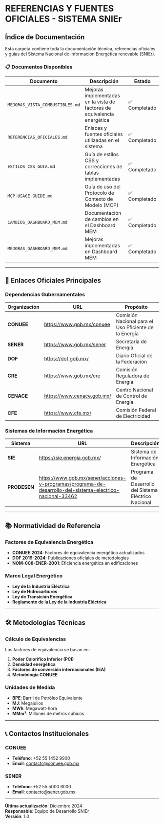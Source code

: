 # REFERENCIAS Y FUENTES OFICIALES - SISTEMA SNIEr

## Índice de Documentación

Esta carpeta contiene toda la documentación técnica, referencias oficiales y guías del Sistema Nacional de Información Energética renovable (SNIEr).

### 📋 Documentos Disponibles

| Documento | Descripción | Estado |
|-----------|-------------|--------|
| `MEJORAS_VISTA_COMBUSTIBLES.md` | Mejoras implementadas en la vista de factores de equivalencia energética | ✅ Completado |
| `REFERENCIAS_OFICIALES.md` | Enlaces y fuentes oficiales utilizadas en el sistema | ✅ Completado |
| `ESTILOS_CSS_GUIA.md` | Guía de estilos CSS y correcciones de tablas implementadas | ✅ Completado |
| `MCP-USAGE-GUIDE.md` | Guía de uso del Protocolo de Contexto de Modelo (MCP) | ✅ Completado |
| `CAMBIOS_DASHBOARD_MEM.md` | Documentación de cambios en el Dashboard MEM | ✅ Completado |
| `MEJORAS_DASHBOARD_MEM.md` | Mejoras implementadas en Dashboard MEM | ✅ Completado |

---

## 🔗 Enlaces Oficiales Principales

### Dependencias Gubernamentales

| Organización | URL | Propósito |
|--------------|-----|-----------|
| **CONUEE** | https://www.gob.mx/conuee | Comisión Nacional para el Uso Eficiente de la Energía |
| **SENER** | https://www.gob.mx/sener | Secretaría de Energía |
| **DOF** | https://dof.gob.mx/ | Diario Oficial de la Federación |
| **CRE** | https://www.gob.mx/cre | Comisión Reguladora de Energía |
| **CENACE** | https://www.cenace.gob.mx/ | Centro Nacional de Control de Energía |
| **CFE** | https://www.cfe.mx/ | Comisión Federal de Electricidad |

### Sistemas de Información Energética

| Sistema | URL | Descripción |
|---------|-----|-------------|
| **SIE** | https://sie.energia.gob.mx/ | Sistema de Información Energética |
| **PRODESEN** | https://www.gob.mx/sener/acciones-y-programas/programa-de-desarrollo-del-sistema-electrico-nacional-33462 | Programa de Desarrollo del Sistema Eléctrico Nacional |

---

## 📚 Normatividad de Referencia

### Factores de Equivalencia Energética

- **CONUEE 2024**: Factores de equivalencia energética actualizados
- **DOF 2019-2024**: Publicaciones oficiales de metodologías
- **NOM-008-ENER-2001**: Eficiencia energética en edificaciones

### Marco Legal Energético

- **Ley de la Industria Eléctrica**
- **Ley de Hidrocarburos**
- **Ley de Transición Energética**
- **Reglamento de la Ley de la Industria Eléctrica**

---

## 🛠️ Metodologías Técnicas

### Cálculo de Equivalencias

Los factores de equivalencia se basan en:

1. **Poder Calorífico Inferior (PCI)**
2. **Densidad energética**
3. **Factores de conversión internacionales (IEA)**
4. **Metodología CONUEE**

### Unidades de Medida

- **BPE**: Barril de Petróleo Equivalente
- **MJ**: Megajulios
- **MWh**: Megawatt-hora
- **MMm³**: Millones de metros cúbicos

---

## 📞 Contactos Institucionales

### CONUEE
- **Teléfono**: +52 55 1452 9900
- **Email**: contacto@conuee.gob.mx

### SENER
- **Teléfono**: +52 55 5000 6000
- **Email**: contacto@sener.gob.mx

---

**Última actualización**: Diciembre 2024  
**Responsable**: Equipo de Desarrollo SNIEr  
**Versión**: 1.0
